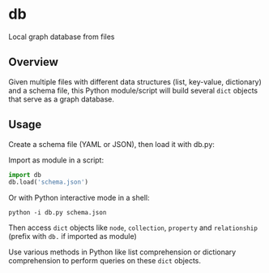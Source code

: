 # db
Local graph database from files

## Overview

Given multiple files with different data structures (list, key-value, dictionary) and a schema file, this Python module/script will build several `dict` objects that serve as a graph database.

## Usage

Create a schema file (YAML or JSON), then load it with db.py:

Import as module in a script:

```python
import db
db.load('schema.json')
```

Or with Python interactive mode in a shell:

```shell
python -i db.py schema.json
```

Then access `dict` objects like `node`, `collection`, `property` and `relationship` (prefix with `db.` if imported as module)

Use various methods in Python like list comprehension or dictionary comprehension to perform queries on these `dict` objects.
